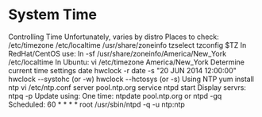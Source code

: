 # System Time

Controlling Time
Unfortunately, varies by distro
Places to check:
/etc/timezone
/etc/localtime
/usr/share/zoneinfo
tzselect
tzconfig
$TZ
In RedHat/CentOS use:
ln -sf /usr/share/zoneinfo/America/New_York /etc/localtime
In Ubuntu:
vi /etc/timezone
America/New_York
Determine current time settings
date
hwclock -r
date -s "20 JUN 2014 12:00:00"
hwclock --systohc (or -w)
hwclock --hctosys (or -s)
Using NTP
yum install ntp
vi /etc/ntp.conf
server pool.ntp.org
service ntpd start
Display servrs: ntpq -p
Update using:
One time: ntpdate pool.ntp.org or ntpd -gq
Scheduled: 60 * * * * root /usr/sbin/ntpd -q -u ntp:ntp
